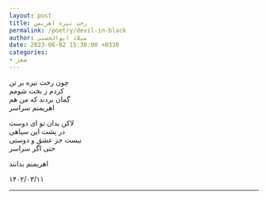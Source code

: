 ```yaml
---
layout: post
title: رختِ تیره اهریمن
permalink: /poetry/devil-in-black
author: میلاد ابوالحسنی
date: 2023-06-02 15:30:00 +0330
categories: 
- شعر
---
```


چون رخت تیره بر تن  
کردم ز بخت شومم  
گمان بردند که من هم   
اهریمنم سراسر  

لاکن بدان تو ای دوست  
در پشت این سیاهی  
نیست جز عشق و دوستی  
حتی اگر سراسر  

اهریمنم بدانند


۱۴۰۲/۰۳/۱۱

---
